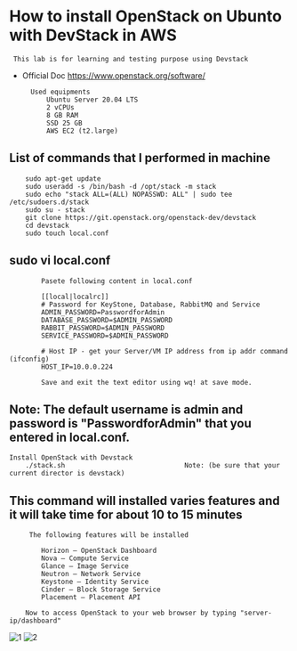 # How to install OpenStack on Ubunto with DevStack in AWS
     This lab is for learning and testing purpose using Devstack
     
- Official Doc https://www.openstack.org/software/ 

        Used equipments
            Ubuntu Server 20.04 LTS
            2 vCPUs
            8 GB RAM
            SSD 25 GB
            AWS EC2 (t2.large)

## List of commands that I performed in machine
        sudo apt-get update
        sudo useradd -s /bin/bash -d /opt/stack -m stack
        sudo echo "stack ALL=(ALL) NOPASSWD: ALL" | sudo tee /etc/sudoers.d/stack
        sudo su - stack
        git clone https://git.openstack.org/openstack-dev/devstack
        cd devstack
        sudo touch local.conf
        
## sudo vi local.conf 
            Pasete following content in local.conf

            [[local|localrc]]
            # Password for KeyStone, Database, RabbitMQ and Service
            ADMIN_PASSWORD=PasswordforAdmin
            DATABASE_PASSWORD=$ADMIN_PASSWORD
            RABBIT_PASSWORD=$ADMIN_PASSWORD
            SERVICE_PASSWORD=$ADMIN_PASSWORD

            # Host IP - get your Server/VM IP address from ip addr command (ifconfig)
            HOST_IP=10.0.0.224

            Save and exit the text editor using wq! at save mode.

## Note: The default username is admin and password is "PasswordforAdmin" that you entered in local.conf.

    Install OpenStack with Devstack
        ./stack.sh                              Note: (be sure that your current director is devstack)


## This command will installed varies features and it will take time for about 10 to 15 minutes
         The following features will be installed
         
            Horizon – OpenStack Dashboard
            Nova – Compute Service
            Glance – Image Service
            Neutron – Network Service
            Keystone – Identity Service
            Cinder – Block Storage Service
            Placement – Placement API
        
        Now to access OpenStack to your web browser by typing "server-ip/dashboard"
![1](https://user-images.githubusercontent.com/51170124/152365285-653be1fc-5340-4e32-8d7d-62110ad2702e.png)
![2](https://user-images.githubusercontent.com/51170124/152365298-c34081f1-b286-4244-83aa-6526c91f292f.png)

